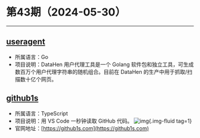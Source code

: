 # 第43期（2024-05-30）

---
## [useragent](https://github.com/DataHenHQ/useragent)
- 所属语言：Go
- 项目说明：DataHen 用户代理工具是一个 Golang 软件包和独立工具，可生成数百万个用户代理字符串的随机组合。目前在 DataHen 的生产中用于抓取/扫描数十亿个网页。

## [github1s](https://github.com/conwnet/github1s)
- 所属语言：TypeScript
- 项目说明：用 VS Code 一秒钟读取 GitHub 代码。
![img](https://mirror.ghproxy.com/https://raw.githubusercontent.com/xiaoxuan6/weekly/main/docs/static/images/2024-05-30/1717056618.png){.img-fluid tag=1}
- 官网地址：[https://github1s.com](https://github1s.com)
